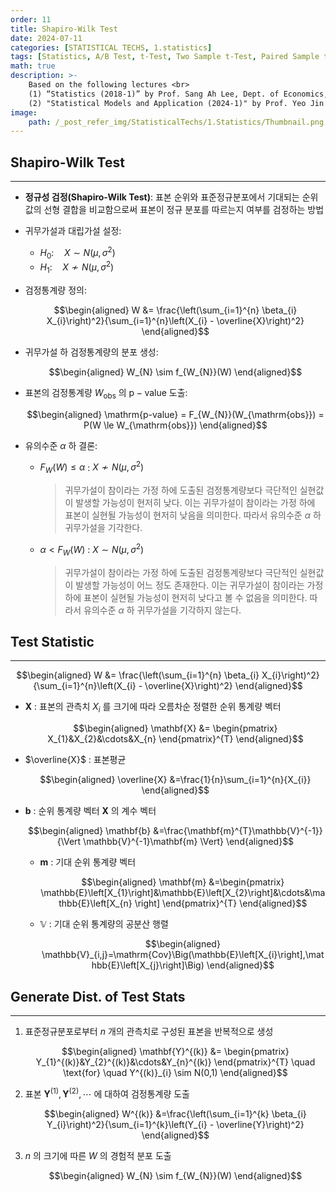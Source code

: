 ```yaml
---
order: 11
title: Shapiro-Wilk Test
date: 2024-07-11
categories: [STATISTICAL TECHS, 1.statistics]
tags: [Statistics, A/B Test, t-Test, Two Sample t-Test, Paired Sample t-Test, Student’s t-Dist.]
math: true
description: >-
    Based on the following lectures <br>
    (1) “Statistics (2018-1)” by Prof. Sang Ah Lee, Dept. of Economics, College of Economics & Commerce, Kookmin Univ. <br>
    (2) "Statistical Models and Application (2024-1)" by Prof. Yeo Jin Chung, Dept. of Data Science, The Grad. School, Kookmin Univ.
image:
    path: /_post_refer_img/StatisticalTechs/1.Statistics/Thumbnail.png
---
```


## Shapiro-Wilk Test
-----

- **정규성 검정(Shapiro-Wilk Test)**: 표본 순위와 표준정규분포에서 기대되는 순위 값의 선형 결합을 비교함으로써 표본이 정규 분포를 따르는지 여부를 검정하는 방법

- 귀무가설과 대립가설 설정:
    - $H_{0}:\quad X \sim N(\mu, \sigma^2)$
    - $H_{1}:\quad X \not\sim N(\mu, \sigma^2)$

- 검정통계량 정의:

    $$\begin{aligned}
    W
    &= \frac{\left(\sum_{i=1}^{n} \beta_{i} X_{i}\right)^2}{\sum_{i=1}^{n}\left(X_{i} - \overline{X}\right)^2}
    \end{aligned}$$

- 귀무가설 하 검정통계량의 분포 생성:

    $$\begin{aligned}
    W_{N} \sim f_{W_{N}}(W)
    \end{aligned}$$

- 표본의 검정통계량 $W_{\mathrm{obs}}$ 의 $\mathrm{p-value}$ 도출:

    $$\begin{aligned}
    \mathrm{p-value}
    = F_{W_{N}}(W_{\mathrm{obs}})
    = P(W \le W_{\mathrm{obs}})
    \end{aligned}$$

- 유의수준 $\alpha$ 하 결론:

    - $F_{W}(W) \le \alpha$ : $X \not\sim N(\mu, \sigma^2)$

        > 귀무가설이 참이라는 가정 하에 도출된 검정통계량보다 극단적인 실현값이 발생할 가능성이 현저히 낮다. 이는 귀무가설이 참이라는 가정 하에 표본이 실현될 가능성이 현저히 낮음을 의미한다. 따라서 유의수준 $\alpha$ 하 귀무가설을 기각한다.

    - $\alpha < F_{W}(W)$ : $X \sim N(\mu, \sigma^2)$

        > 귀무가설이 참이라는 가정 하에 도출된 검정통계량보다 극단적인 실현값이 발생할 가능성이 어느 정도 존재한다. 이는 귀무가설이 참이라는 가정 하에 표본이 실현될 가능성이 현저히 낮다고 볼 수 없음을 의미한다. 따라서 유의수준 $\alpha$ 하 귀무가설을 기각하지 않는다.

## Test Statistic
-----

$$\begin{aligned}
W
&= \frac{\left(\sum_{i=1}^{n} \beta_{i} X_{i}\right)^2}{\sum_{i=1}^{n}\left(X_{i} - \overline{X}\right)^2}
\end{aligned}$$

- $\mathbf{X}$ : 표본의 관측치 $X_{i}$ 를 크기에 따라 오름차순 정렬한 순위 통계량 벡터

    $$\begin{aligned}
    \mathbf{X}
    &= \begin{pmatrix}
    X_{1}&X_{2}&\cdots&X_{n}
    \end{pmatrix}^{T}
    \end{aligned}$$

- $\overline{X}$ : 표본평균

    $$\begin{aligned}
    \overline{X}
    &=\frac{1}{n}\sum_{i=1}^{n}{X_{i}}
    \end{aligned}$$

- $\mathbf{b}$ : 순위 통계량 벡터 $\mathbf{X}$ 의 계수 벡터

    $$\begin{aligned}
    \mathbf{b}
    &=\frac{\mathbf{m}^{T}\mathbb{V}^{-1}}{\Vert \mathbb{V}^{-1}\mathbf{m} \Vert}
    \end{aligned}$$

    - $\mathbf{m}$ : 기대 순위 통계량 벡터

        $$\begin{aligned}
        \mathbf{m}
        &=\begin{pmatrix}
        \mathbb{E}\left[X_{1}\right]&\mathbb{E}\left[X_{2}\right]&\cdots&\mathbb{E}\left[X_{n} \right]
        \end{pmatrix}^{T}
        \end{aligned}$$

    - $\mathbb{V}$ : 기대 순위 통계량의 공분산 행렬

        $$\begin{aligned}
        \mathbb{V}_{i,j}=\mathrm{Cov}\Big(\mathbb{E}\left[X_{i}\right],\mathbb{E}\left[X_{j}\right]\Big)
        \end{aligned}$$

## Generate Dist. of Test Stats
-----

1. 표준정규분포로부터 $n$ 개의 관측치로 구성된 표본을 반복적으로 생성

    $$\begin{aligned}
    \mathbf{Y}^{(k)}
    &= \begin{pmatrix} Y_{1}^{(k)}&Y_{2}^{(k)}&\cdots&Y_{n}^{(k)} \end{pmatrix}^{T} \quad \text{for} \quad Y^{(k)}_{i} \sim N(0,1)
    \end{aligned}$$

2. 표본 $\mathbf{Y}^{(1)},\mathbf{Y}^{(2)},\cdots$ 에 대하여 검정통계량 도출

    $$\begin{aligned}
    W^{(k)}
    &=\frac{\left(\sum_{i=1}^{k} \beta_{i} Y_{i}\right)^2}{\sum_{i=1}^{k}\left(Y_{i} - \overline{Y}\right)^2}
    \end{aligned}$$

3. $n$ 의 크기에 따른 $W$ 의 경험적 분포 도출

    $$\begin{aligned}
    W_{N} \sim f_{W_{N}}(W)
    \end{aligned}$$